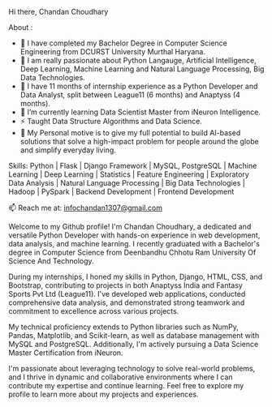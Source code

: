 Hi there, Chandan Choudhary

About :

- 🔭 I have completed my Bachelor Degree in Computer Science Engineering from DCURST University Murthal Haryana.
- 🔭 I am really passionate about Python Langauge, Artificial Intelligence, Deep Learning, Machine Learning and Natural Language Processing, Big Data Technologies.
- 👯 I have 11 months of internship experience as a Python Developer and Data Analyst, split between League11 (6 months) and Anaptyss (4 months).
- 🌱 I’m currently learning Data Scientist Master from iNeuron Intelligence.
- ⚡ Taught Data Structure Algorithms and Data Science.
- 💬 My Personal motive is to give my full potential to build AI-based solutions that solve a high-impact problem for people around the globe and simplify everyday living.



Skills: Python | Flask | Django Framework | MySQL, PostgreSQL | Machine Learning | Deep Learning | Statistics | Feature Engineering | Exploratory Data Analysis | Natural Language Processing | Big Data Technologies | Hadoop | PySpark | Backend Development | Frontend Development

📫 Reach me at: infochandan1307@gmail.com



Welcome to my Github profile! I'm Chandan Choudhary, a dedicated and versatile Python Developer with hands-on experience in web development, data analysis, and machine learning. I recently graduated with a Bachelor's degree in Computer Science from Deenbandhu Chhotu Ram University Of Science And Technology.

During my internships, I honed my skills in Python, Django, HTML, CSS, and Bootstrap, contributing to projects in both Anaptyss India and Fantasy Sports Pvt Ltd (League11). I've developed web applications, conducted comprehensive data analysis, and demonstrated strong teamwork and commitment to excellence across various projects.

My technical proficiency extends to Python libraries such as NumPy, Pandas, Matplotlib, and Scikit-learn, as well as database management with MySQL and PostgreSQL. Additionally, I'm actively pursuing a Data Science Master Certification from iNeuron.

I'm passionate about leveraging technology to solve real-world problems, and I thrive in dynamic and collaborative environments where I can contribute my expertise and continue learning. Feel free to explore my profile to learn more about my projects and experiences.
